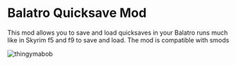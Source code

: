 <!--
Copyright (c) 2025 Felix Ozols

This software is released under the MIT License.
https://opensource.org/licenses/MIT
-->

# Balatro Quicksave Mod

This mod allows you to save and load quicksaves in your Balatro runs much like in Skyrim f5 and f9 to save and load. The mod is compatible with smods

![thingymabob](assets/demo.gif)
